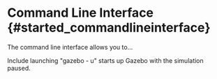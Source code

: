 Command Line Interface {#started_commandlineinterface}
======================

The command line interface allows you to...

Include launching "gazebo - u" starts up Gazebo with the simulation paused. 